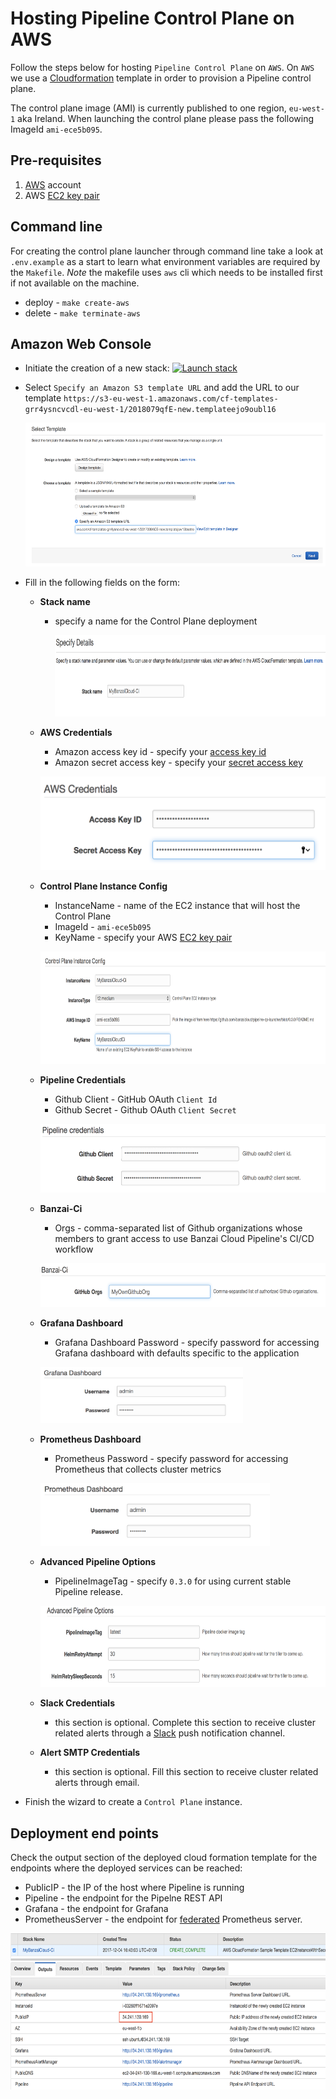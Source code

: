# Hosting Pipeline Control Plane on AWS

Follow the steps below for hosting `Pipeline Control Plane` on `AWS`.
On `AWS` we use a [Cloudformation](https://aws.amazon.com/cloudformation/) template in order to provision a Pipeline control plane.

The control plane image (AMI) is currently published to one region, `eu-west-1` aka Ireland. When launching the control plane please pass the following ImageId `ami-ece5b095`.

## Pre-requisites

1. [AWS](https://portal.aws.amazon.com/billing/signup?type=enterprise#/start) account
1. AWS [EC2 key pair](http://docs.aws.amazon.com/AWSEC2/latest/UserGuide/ec2-key-pairs.html)

## Command line

For creating the control plane launcher through command line take a look at `.env.example` as a start to learn what environment variables are required by the `Makefile`. _Note_ the makefile uses `aws` cli which needs to be installed first if not available on the machine.

* deploy - `make create-aws`
* delete - `make terminate-aws`

## Amazon Web Console

* Initiate the creation of a new stack: [![Launch stack](https://s3.amazonaws.com/cloudformation-examples/cloudformation-launch-stack.png)](https://eu-west-1.console.aws.amazon.com/cloudformation/home?region=eu-west-1#/stacks/new)

* Select `Specify an Amazon S3 template URL` and add the URL to our template `https://s3-eu-west-1.amazonaws.com/cf-templates-grr4ysncvcdl-eu-west-1/2018079qfE-new.templateejo9oubl16`

  <a href="images/ControlPlaneFromTemplate.png" target="_blank"><img src="images/ControlPlaneFromTemplate.png" height="230"></a>

* Fill in the following fields on the form:

  * **Stack name**
    * specify a name for the Control Plane deployment

      <a href="images/StackName.png"><img src="images/StackName.png" height="130"></a>

  * **AWS Credentials**
     * Amazon access key id - specify your [access key id](http://docs.aws.amazon.com/general/latest/gr/aws-sec-cred-types.html#access-keys-and-secret-access-keys)
     * Amazon secret access key - specify your [secret access key](http://docs.aws.amazon.com/general/latest/gr/aws-sec-cred-types.html#access-keys-and-secret-access-keys)

     <a href="images/AwsCred.png"><img src="images/AwsCred.png" height="150"></a>

  * **Control Plane Instance Config**
     * InstanceName - name of the EC2 instance that will host the Control Plane
     * ImageId - `ami-ece5b095`
     * KeyName - specify your AWS [EC2 key pair](http://docs.aws.amazon.com/AWSEC2/latest/UserGuide/ec2-key-pairs.html)

     <a href="images/ControlPlaneInstanceConfig.png"><img src="images/ControlPlaneInstanceConfig.png" height="180"></a>

  * **Pipeline Credentials**
     * Github Client - GitHub OAuth `Client Id`
     * Github Secret - Github OAuth `Client Secret`

      <a href="images/CloudFormationPipelineCred.png"><img src="images/CloudFormationPipelineCred.png" height="110"></a>

  * **Banzai-Ci**
     * Orgs - comma-separated list of Github organizations whose members to grant access to use Banzai Cloud Pipeline's CI/CD workflow

      <a href="images/CloudFormationCiOrgs.png"><img src="images/CloudFormationCiOrgs.png" height="70"></a>

  * **Grafana Dashboard**
     * Grafana Dashboard Password - specify password for accessing Grafana dashboard with defaults specific to the application

     <a href="images/CloudFormationGrafanaCred.png"><img src="images/CloudFormationGrafanaCred.png" height="90"></a>

  * **Prometheus Dashboard**
     * Prometheus Password - specify password for accessing Prometheus that collects cluster metrics

      <a href="images/CloudFormationPrometheusCred.png"><img src="images/CloudFormationPrometheusCred.png" height="100"></a>

  * **Advanced Pipeline Options**
     * PipelineImageTag - specify `0.3.0` for using current stable Pipeline release.

     <a href="images/CloudFormationAdvancedPipOpt.png"><img src="images/CloudFormationAdvancedPipOpt.png" height="130"></a>

  * **Slack Credentials**
       * this section is optional. Complete this section to receive  cluster related alerts through a [Slack](https://slack.com) push notification channel.

  * **Alert SMTP Credentials**
     * this section is optional. Fill this section to receive cluster related alerts through email.

* Finish the wizard to create a `Control Plane` instance.

## Deployment end points

Check the output section of the deployed cloud formation template for the endpoints where the deployed services can be reached:

* PublicIP - the IP of the host where Pipeline is running
* Pipeline - the endpoint for the Pipelne REST API
* Grafana - the endpoint for Grafana
* PrometheusServer - the endpoint for [federated](https://banzaicloud.com/blog/prometheus-federation/) Prometheus server.

<a href="images/CloudFormationOutput.png"><img src="images/CloudFormationOutput.png" height="250"></a>